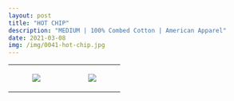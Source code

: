 ```yaml
---
layout: post
title: "HOT CHIP"
description: "MEDIUM | 100% Combed Cotton | American Apparel"
date: 2021-03-08
img: /img/0041-hot-chip.jpg
---
```




<table style="width:100%;"><tr><td style="vertical-align:top;">
      <figure class="tmblr-full" data-orig-height="2048" data-orig-width="1365" data-orig-src="https://concertshirts.netlify.app/shirts/0041/0041-01.jpg"><img src="https://64.media.tumblr.com/f14867d7d663a008e2aee6573d4f351b/6d6d84130d6827c8-78/s540x810/63e59c3f56dc1c21ea57dedcf50439f6aa1408f1.jpg" data-orig-height="2048" data-orig-width="1365" data-orig-src="https://concertshirts.netlify.app/shirts/0041/0041-01.jpg"/></figure></td>
    <td style="vertical-align:top;">
      <figure class="tmblr-full" data-orig-height="2048" data-orig-width="1365" data-orig-src="https://concertshirts.netlify.app/shirts/0041/0041-02.jpg"><img src="https://64.media.tumblr.com/788221eb4adf60936c1a26cf7b759b62/6d6d84130d6827c8-c9/s540x810/ae23db074ae1cb6eef1aa469c697eb409b82588b.jpg" data-orig-height="2048" data-orig-width="1365" data-orig-src="https://concertshirts.netlify.app/shirts/0041/0041-02.jpg"/></figure></td>
  </tr></table>
